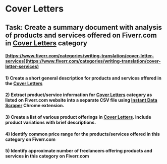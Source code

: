 # Cover Letters
## Task: Create a summary document with analysis of products and services offered on Fiverr.com in [Cover Letters](https://www.fiverr.com/categories/writing-translation/cover-letter-services) category
#### [https://www.fiverr.com/categories/writing-translation/cover-letter-services](https://www.fiverr.com/categories/writing-translation/cover-letter-services)
#### 1) Create a short general description for products and services offered in the [Cover Letters](https://www.fiverr.com/categories/writing-translation/cover-letter-services)
#### 2) Extract product/service information for [Cover Letters](https://www.fiverr.com/categories/writing-translation/cover-letter-services) category as listed on Fiverr.com website into a separate CSV file using [Instant Data Scraper](https://chrome.google.com/webstore/detail/instant-data-scraper/ofaokhiedipichpaobibbnahnkdoiiah) Chrome extension.
#### 3) Create a list of various product offerings in [Cover Letters](https://www.fiverr.com/categories/writing-translation/cover-letter-services). Include product variations with brief descriptions.
#### 4) Identify common price range for the products/services offered in this category on Fiverr.com
#### 5) Identify approximate number of freelancers offering products and services in this category on Fiverr.com
